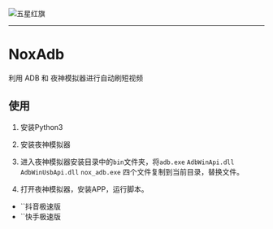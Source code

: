 ![五星红旗](ChinaFlag.png)

------

# NoxAdb

利用 ADB 和 夜神模拟器进行自动刷短视频

## 使用

1. 安装Python3

2. 安装夜神模拟器

3. 进入夜神模拟器安装目录中的`bin`文件夹，将`adb.exe` `AdbWinApi.dll` `AdbWinUsbApi.dll` `nox_adb.exe` 四个文件复制到当前目录，替换文件。

4. 打开夜神模拟器，安装APP，运行脚本。
  - ``抖音极速版
  - ``快手极速版

